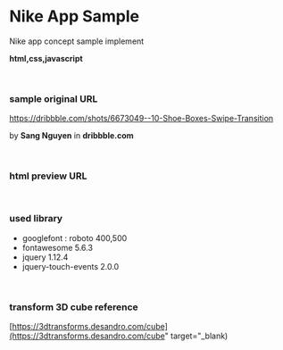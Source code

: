 # Nike App Sample
Nike app concept sample implement

**html,css,javascript**

<br/>

### sample original URL
<a href="https://dribbble.com/shots/6673049--10-Shoe-Boxes-Swipe-Transition" target="_blank">https://dribbble.com/shots/6673049--10-Shoe-Boxes-Swipe-Transition</a>

by **Sang Nguyen** in **dribbble.com**

<br/>

### html preview URL



<br/>

### used library
- googlefont : roboto 400,500
- fontawesome 5.6.3
- jquery 1.12.4
- jquery-touch-events 2.0.0

<br/>

### transform 3D cube reference
[https://3dtransforms.desandro.com/cube](https://3dtransforms.desandro.com/cube" target="_blank)
